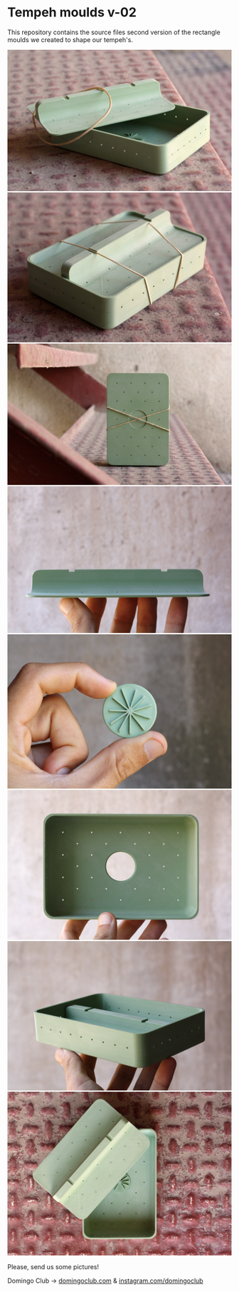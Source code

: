 # Tempeh moulds v-02

This repository contains the source files second version of the rectangle moulds we created to shape our tempeh's.

![](IMG_5902.jpg)
![](IMG_5887.jpg)
![](IMG_5884.jpg)
![](IMG_5860.jpg)
![](IMG_5859.jpg)
![](IMG_5845.jpg)
![](IMG_5843.jpg)
![](IMG_5835.jpg)

Please, send us some pictures!

Domingo Club → [domingoclub.com](https://domingoclub.com) & [instagram.com/domingoclub](https://instagram.com/domingoclub/)
